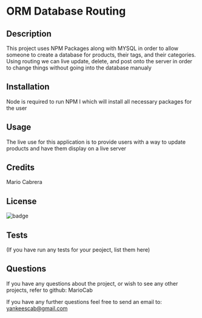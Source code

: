 # ORM Database Routing

## Description

This project uses NPM Packages along with MYSQL in order to allow someone to create a database for products, their tags, and their categories. Using routing we can live update, delete, and post onto the server in order to change things without going into the database manualy

## Installation

Node is required to run NPM I which will install all necessary packages for the user

## Usage

The live use for this application is to provide users with a way to update products and have them display on a live server

## Credits

Mario Cabrera

## License

![badge](https://img.shields.io/badge/license-MIT-blue)

## Tests

(If you have run any tests for your peoject, list them here)

## Questions

If you have any questions about the project, or wish to see any other projects, refer to github: MarioCab

If you have any further questions feel free to send an email to: yankeescab@gmail.com


